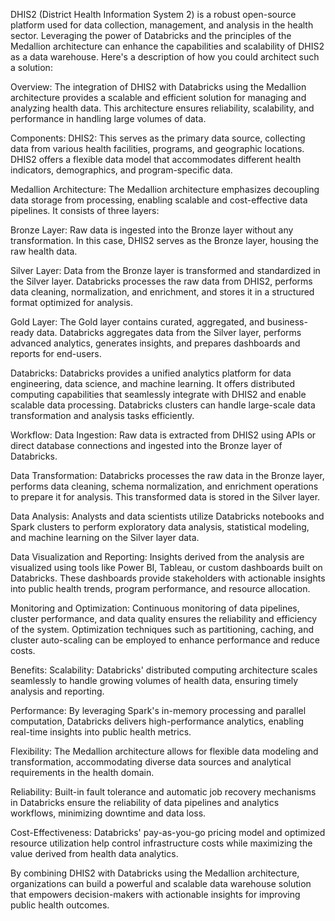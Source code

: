 DHIS2 (District Health Information System 2) is a robust open-source platform used for data collection, management, and analysis in the health sector. Leveraging the power of Databricks and the principles of the Medallion architecture can enhance the capabilities and scalability of DHIS2 as a data warehouse. Here's a description of how you could architect such a solution:

Overview:
The integration of DHIS2 with Databricks using the Medallion architecture provides a scalable and efficient solution for managing and analyzing health data. This architecture ensures reliability, scalability, and performance in handling large volumes of data.

Components:
DHIS2: This serves as the primary data source, collecting data from various health facilities, programs, and geographic locations. DHIS2 offers a flexible data model that accommodates different health indicators, demographics, and program-specific data.

Medallion Architecture: The Medallion architecture emphasizes decoupling data storage from processing, enabling scalable and cost-effective data pipelines. It consists of three layers:

Bronze Layer: Raw data is ingested into the Bronze layer without any transformation. In this case, DHIS2 serves as the Bronze layer, housing the raw health data.

Silver Layer: Data from the Bronze layer is transformed and standardized in the Silver layer. Databricks processes the raw data from DHIS2, performs data cleaning, normalization, and enrichment, and stores it in a structured format optimized for analysis.

Gold Layer: The Gold layer contains curated, aggregated, and business-ready data. Databricks aggregates data from the Silver layer, performs advanced analytics, generates insights, and prepares dashboards and reports for end-users.

Databricks: Databricks provides a unified analytics platform for data engineering, data science, and machine learning. It offers distributed computing capabilities that seamlessly integrate with DHIS2 and enable scalable data processing. Databricks clusters can handle large-scale data transformation and analysis tasks efficiently.

Workflow:
Data Ingestion: Raw data is extracted from DHIS2 using APIs or direct database connections and ingested into the Bronze layer of Databricks.

Data Transformation: Databricks processes the raw data in the Bronze layer, performs data cleaning, schema normalization, and enrichment operations to prepare it for analysis. This transformed data is stored in the Silver layer.

Data Analysis: Analysts and data scientists utilize Databricks notebooks and Spark clusters to perform exploratory data analysis, statistical modeling, and machine learning on the Silver layer data.

Data Visualization and Reporting: Insights derived from the analysis are visualized using tools like Power BI, Tableau, or custom dashboards built on Databricks. These dashboards provide stakeholders with actionable insights into public health trends, program performance, and resource allocation.

Monitoring and Optimization: Continuous monitoring of data pipelines, cluster performance, and data quality ensures the reliability and efficiency of the system. Optimization techniques such as partitioning, caching, and cluster auto-scaling can be employed to enhance performance and reduce costs.

Benefits:
Scalability: Databricks' distributed computing architecture scales seamlessly to handle growing volumes of health data, ensuring timely analysis and reporting.

Performance: By leveraging Spark's in-memory processing and parallel computation, Databricks delivers high-performance analytics, enabling real-time insights into public health metrics.

Flexibility: The Medallion architecture allows for flexible data modeling and transformation, accommodating diverse data sources and analytical requirements in the health domain.

Reliability: Built-in fault tolerance and automatic job recovery mechanisms in Databricks ensure the reliability of data pipelines and analytics workflows, minimizing downtime and data loss.

Cost-Effectiveness: Databricks' pay-as-you-go pricing model and optimized resource utilization help control infrastructure costs while maximizing the value derived from health data analytics.

By combining DHIS2 with Databricks using the Medallion architecture, organizations can build a powerful and scalable data warehouse solution that empowers decision-makers with actionable insights for improving public health outcomes.
